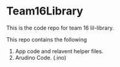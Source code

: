 # Team16Library
This is the code repo for team 16 lil-library.

This repo contains the following
  1. App code and relavent helper files. 
  2. Arudino Code. (.ino)
